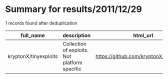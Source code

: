 
# Summary for results/2011/12/29
    
1 records found after deduplication

| full_name | description | html_url | matched_list | matched_count | pushed_at | size | stargazers_count | language | forks_count |
|-----------------------|-----------------------------------------------|------------------------------------------|----------------|-----------------|---------------------------|--------|--------------------|------------|---------------|
| kryptonX/tinyexploits | Collection of exploits. Not platform specific | https://github.com/kryptonX/tinyexploits | ['exploit'] | 1 | 2011-12-29 23:43:29+00:00 | 105 | 1 | Shell | 3 |
